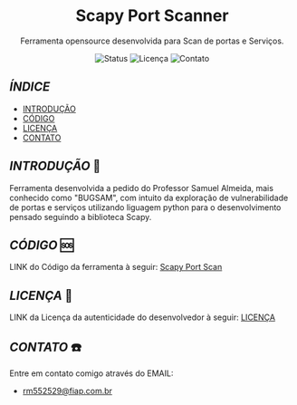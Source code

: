 
<h1 align="center">Scapy Port Scanner</h1>

<p align="center">
 Ferramenta opensource desenvolvida para Scan de portas e Serviços.
</p>

<p align="center">
  <img src="https://img.shields.io/badge/Status-%20Finalizado-yellow" alt="Status">
  <img src="https://img.shields.io/github/license/rm552529/Scapy_Port_Scan" alt="Licença">
  <img src="https://img.shields.io/github/issues/rm552529/Scapy_Port_Scan" alt="Contato">
</p>

## _ÍNDICE_
- [INTRODUÇÃO](#introdução-)
- [CÓDIGO](#código-)
- [LICENÇA](#licença-)
- [CONTATO](#contato-%EF%B8%8F)


## _INTRODUÇÃO_ 📖

Ferramenta desenvolvida a pedido do Professor Samuel Almeida, mais conhecido como "BUGSAM", com intuito da exploração de vulnerabilidade de portas e serviços utilizando liguagem python para o desenvolvimento pensado seguindo a biblioteca Scapy.

## _CÓDIGO_ 🆘
LINK do Código da ferramenta à seguir: [Scapy Port Scan](Main_Code)

## _LICENÇA_ 📃
LINK da Licença da autenticidade do desenvolvedor à seguir: [LICENÇA](LICENSE)

## _CONTATO_ ☎️
Entre em contato comigo através do EMAIL:
- rm552529@fiap.com.br
